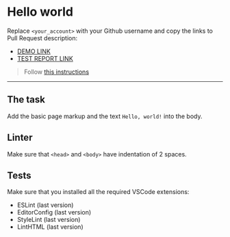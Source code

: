 # Hello world

Replace `<your_account>` with your Github username and copy the links to Pull Request description:
- [DEMO LINK](https://IrynaBalandiukh.github.io/layout_hello-world/)
- [TEST REPORT LINK](https://IrynaBalandiukh.github.io/layout_hello-world/report/html_report/)

> Follow [this instructions](https://mate-academy.github.io/layout_task-guideline/#how-to-solve-the-layout-tasks-on-github)
___

## The task

Add the basic page markup and the text `Hello, world!` into the body.

## Linter

Make sure that `<head>` and `<body>` have indentation of 2 spaces.

## Tests

Make sure that you installed all the required VSCode extensions:

- ESLint (last version)
- EditorConfig (last version)
- StyleLint (last version)
- LintHTML (last version)
